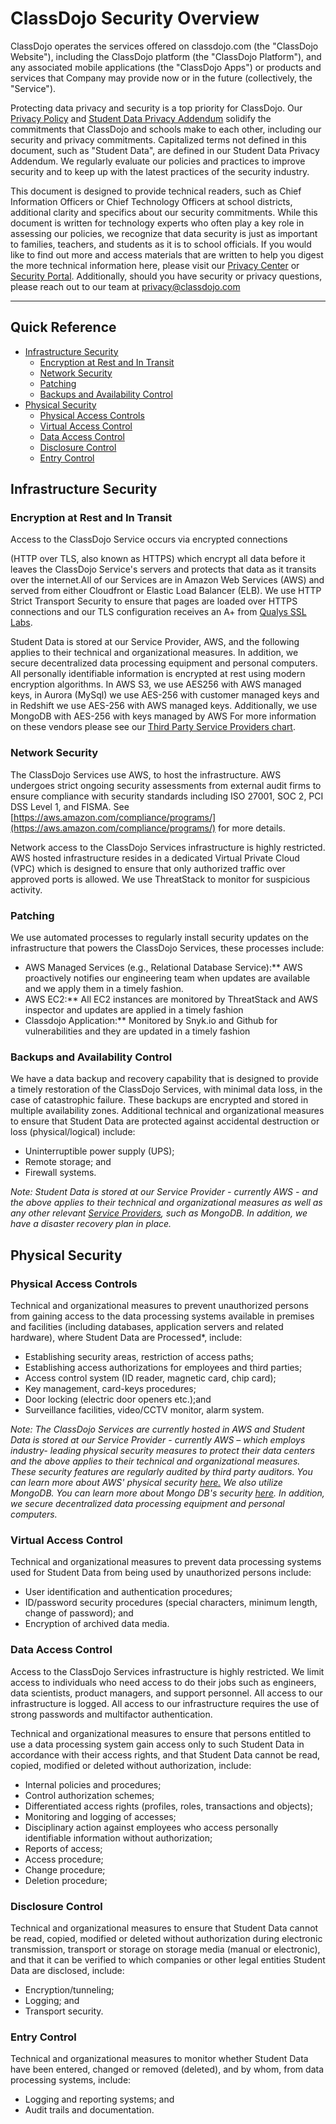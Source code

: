 # ClassDojo Security Overview

ClassDojo operates the services offered on classdojo.com (the &quot;ClassDojo Website&quot;), including the ClassDojo platform (the &quot;ClassDojo Platform&quot;), and any associated mobile applications (the &quot;ClassDojo Apps&quot;) or products and services that Company may provide now or in the future (collectively, the &quot;Service&quot;).

Protecting data privacy and security is a top priority for ClassDojo. Our [Privacy Policy](https://www.classdojo.com/privacy/) and [Student Data Privacy Addendum](https://static.classdojo.com/docs/DPA/classdojo-student-data-dpa.pdf) solidify the commitments that ClassDojo and schools make to each other, including our security and privacy commitments. Capitalized terms not defined in this document, such as &quot;Student Data&quot;, are defined in our Student Data Privacy Addendum. We regularly evaluate our policies and practices to improve security and to keep up with the latest practices of the security industry.

This document is designed to provide technical readers, such as Chief Information Officers or Chief Technology Officers at school districts, additional clarity and specifics about our security commitments. While this document is written for technology experts who often play a key role in assessing our policies, we recognize that data security is just as important to families, teachers, and students as it is to school officials. If you would like to find out more and access materials that are written to help you digest the more technical information here, please visit our [Privacy Center](https://www.classdojo.com/privacycenter/) or [Security Portal](www.security.classdojo.com). Additionally, should you have security or privacy questions, please reach out to our team at privacy@classdojo.com

* * *

## Quick Reference

- [Infrastructure Security](#infrastructure-security)
  - [Encryption at Rest and In Transit](#encryption-at-rest-and-in-transit)
  - [Network Security](#network-security)
  - [Patching](#patching)
  - [Backups and Availability Control](#backups-and-availability-control)
- [Physical Security](#physical-security)
  - [Physical Access Controls](#physical-access-controls)
  - [Virtual Access Control](#virtual-access-control)
  - [Data Access Control](#data-access-control)
  - [Disclosure Control](#disclosure-control)
  - [Entry Control](#entry-control)

## Infrastructure Security

### Encryption at Rest and In Transit

Access to the ClassDojo Service occurs via encrypted connections

(HTTP over TLS, also known as HTTPS) which encrypt all data before it leaves the ClassDojo Service&#39;s servers and protects that data as it transits over the internet.All of our Services are in Amazon Web Services (AWS) and served from either Cloudfront or Elastic Load Balancer (ELB). We use HTTP Strict Transport Security to ensure that pages are loaded over HTTPS connections and our TLS configuration receives an A+ from [Qualys SSL Labs](https://www.ssllabs.com/ssltest/analyze.html?d=classdojo.com&latest).

Student Data is stored at our Service Provider, AWS, and the following applies to their technical and organizational measures. In addition, we secure decentralized data processing equipment and personal computers. All personally identifiable information is encrypted at rest using modern encryption algorithms. In AWS S3, we use AES­256 with AWS managed keys, in Aurora (MySql) we use AES-256 with customer managed keys and in Redshift we use AES-256 with AWS managed keys. Additionally, we use MongoDB with AES-256 with keys managed by AWS For more information on these vendors please see our [Third Party Service Providers chart](http://www.classdojo.com/third-party-service-providers/).

### Network Security

The ClassDojo Services use AWS, to host the infrastructure. AWS undergoes strict ongoing security assessments from external audit firms to ensure compliance with security standards including ISO 27001, SOC 2, PCI DSS Level 1, and FISMA. See [https://aws.amazon.com/compliance/programs/](https://aws.amazon.com/compliance/programs/) for more details.

Network access to the ClassDojo Services infrastructure is highly restricted. AWS hosted infrastructure resides in a dedicated Virtual Private Cloud (VPC) which is designed to ensure that only authorized traffic over approved ports is allowed. We use ThreatStack to monitor for suspicious activity.

### Patching

We use automated processes to regularly install security updates on the infrastructure that powers the ClassDojo Services, these processes include:

- AWS Managed Services (e.g., Relational Database Service):** AWS proactively notifies our engineering team when updates are available and we apply them in a timely fashion.
- AWS EC2:** All EC2 instances are monitored by ThreatStack and AWS inspector and updates are applied in a timely fashion
- Classdojo Application:** Monitored by Snyk.io and Github for vulnerabilities and they are updated in a timely fashion

### Backups and Availability Control

We have a data backup and recovery capability that is designed to provide a timely restoration of the ClassDojo Services, with minimal data loss, in the case of catastrophic failure. These backups are encrypted and stored in multiple availability zones. Additional technical and organizational measures to ensure that Student Data are protected against accidental destruction or loss (physical/logical) include:

- Uninterruptible power supply (UPS);
- Remote storage; and
- Firewall systems.

*Note: Student Data is stored at our Service Provider - currently AWS - and the above applies to their technical and organizational measures as well as any other relevant [Service Providers](https://www.classdojo.com/third-party-service-providers/), such as MongoDB. In addition, we have a disaster recovery plan in place.*

## Physical Security

### Physical Access Controls

Technical and organizational measures to prevent unauthorized persons from gaining access to the data processing systems available in premises and facilities (including databases, application servers and related hardware), where Student Data are Processed\*, include:

- Establishing security areas, restriction of access paths;
- Establishing access authorizations for employees and third parties;
- Access control system (ID reader, magnetic card, chip card);
- Key management, card-keys procedures;
- Door locking (electric door openers etc.);and
- Surveillance facilities, video/CCTV monitor, alarm system.

*Note: The ClassDojo Services are currently hosted in AWS and Student Data is stored at our Service Provider - currently AWS – which employs industry- leading physical security measures to protect their data centers and the above applies to their technical and organizational measures. These security features are regularly audited by third ­party auditors. You can learn more about AWS&#39; physical security [here.](https://aws.amazon.com/compliance/data-center/controls/) We also utilize MongoDB. You can learn more about Mongo DB&#39;s security [here](https://www.mongodb.com/cloud/atlas/security). In addition, we secure decentralized data processing equipment and personal computers.*

### Virtual Access Control

Technical and organizational measures to prevent data processing systems used for Student Data from being used by unauthorized persons include:

- User identification and authentication procedures;
- ID/password security procedures (special characters, minimum length, change of password); and
- Encryption of archived data media.

### Data Access Control

Access to the ClassDojo Services infrastructure is highly restricted. We limit access to individuals who need access to do their jobs such as engineers, data scientists, product managers, and support personnel. All access to our infrastructure is logged. All access to our infrastructure requires the use of strong passwords and multi­factor authentication.

Technical and organizational measures to ensure that persons entitled to use a data processing system gain access only to such Student Data in accordance with their access rights, and that Student Data cannot be read, copied, modified or deleted without authorization, include:

- Internal policies and procedures;
- Control authorization schemes;
- Differentiated access rights (profiles, roles, transactions and objects);
- Monitoring and logging of accesses;
- Disciplinary action against employees who access personally identifiable information without authorization;
- Reports of access;
- Access procedure;
- Change procedure;
- Deletion procedure;

### Disclosure Control

Technical and organizational measures to ensure that Student Data cannot be read, copied, modified or deleted without authorization during electronic transmission, transport or storage on storage media (manual or electronic), and that it can be verified to which companies or other legal entities Student Data are disclosed, include:

- Encryption/tunneling;
- Logging; and
- Transport security.

### Entry Control

Technical and organizational measures to monitor whether Student Data have been entered, changed or removed (deleted), and by whom, from data processing systems, include:

- Logging and reporting systems; and
- Audit trails and documentation.
